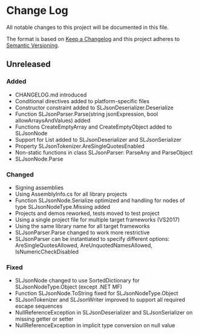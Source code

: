 ﻿# Change Log

All notable changes to this project will be documented in this file.

The format is based on [Keep a Changelog](http://keepachangelog.com/) and this project adheres to [Semantic Versioning](http://semver.org/).

## Unreleased
### Added
- CHANGELOG.md introduced
- Conditional directives added to platform-specific files
- Constructor constraint added to SLJsonDeserializer.Deserialize
- Function SLJsonParser.Parse(string jsonExpression, bool allowArraysAndValues) added
- Functions CreateEmptyArray and CreateEmptyObject added to SLJsonNode
- Support for List<T> added to SLJsonDeserializer and SLJsonSerializer
- Property SLJsonTokenizer.AreSingleQuotesEnabled
- Non-static functions in class SLJsonParser: ParseAny and ParseObject
- SLJsonNode.Parse
### Changed
- Signing assemblies
- Using AssemblyInfo.cs for all library projects
- Function SLJsonNode.Serialize optimized and handling for nodes of type SLJsonNodeType.Missing added
- Projects and demos reworked, tests moved to test project
- Using a single project file for multiple target frameworks (VS2017)
- Using the same library name for all target frameworks
- SLJsonParser.Parse changed to work more restrictive
- SLJsonParser can be instantiated to specify different options:
  AreSingleQuotesAllowed, AreUnquotedNamesAllowed, IsNumericCheckDisabled
### Fixed
- SLJsonNode changed to use SortedDictionary for SLJsonNodeType.Object (except .NET MF)
- Function SLJsonNode.ToString fixed for SLJsonNodeType.Object
- SLJsonTokenizer and SLJsonWriter improved to support all required escape sequences
- NullReferenceException in SLJsonDeserializer and SLJsonSerializer on missing getter or setter
- NullReferenceException in implicit type conversion on null value
